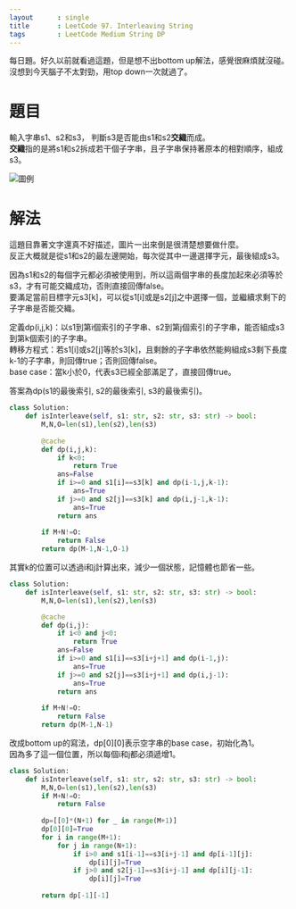 ```yaml
--- 
layout      : single
title       : LeetCode 97. Interleaving String
tags        : LeetCode Medium String DP
---
```

每日題。好久以前就看過這題，但是想不出bottom up解法，感覺很麻煩就沒碰。沒想到今天腦子不太對勁，用top down一次就過了。

# 題目
輸入字串s1、s2和s3， 判斷s3是否能由s1和s2**交織**而成。  
**交織**指的是將s1和s2拆成若干個子字串，且子字串保持著原本的相對順序，組成s3。  

![圖例](https://assets.leetcode.com/uploads/2020/09/02/interleave.jpg)

# 解法
這題目靠著文字還真不好描述，圖片一出來倒是很清楚想要做什麼。  
反正大概就是從s1和s2的最左邊開始，每次從其中一邊選擇字元，最後組成s3。  

因為s1和s2的每個字元都必須被使用到，所以這兩個字串的長度加起來必須等於s3，才有可能交織成功，否則直接回傳false。  
要滿足當前目標字元s3[k]，可以從s1[i]或是s2[j]之中選擇一個，並繼續求剩下的子字串是否能交織。  

定義dp(i,j,k)：以s1到第i個索引的子字串、s2到第j個索引的子字串，能否組成s3到第k個索引的子字串。  
轉移方程式：若s1[i]或s2[j]等於s3[k]，且剩餘的子字串依然能夠組成s3剩下長度k-1的子字串，則回傳true；否則回傳false。  
base case：當k小於0，代表s3已經全部滿足了，直接回傳true。  

答案為dp(s1的最後索引, s2的最後索引, s3的最後索引)。  

```python
class Solution:
    def isInterleave(self, s1: str, s2: str, s3: str) -> bool:
        M,N,O=len(s1),len(s2),len(s3)
        
        @cache
        def dp(i,j,k):
            if k<0:
                return True
            ans=False
            if i>=0 and s1[i]==s3[k] and dp(i-1,j,k-1):
                ans=True
            if j>=0 and s2[j]==s3[k] and dp(i,j-1,k-1):
                ans=True
            return ans
        
        if M+N!=O:
            return False
        return dp(M-1,N-1,O-1)
```

其實k的位置可以透過i和j計算出來，減少一個狀態，記憶體也節省一些。  

```python
class Solution:
    def isInterleave(self, s1: str, s2: str, s3: str) -> bool:
        M,N,O=len(s1),len(s2),len(s3)

        @cache
        def dp(i,j):
            if i<0 and j<0:
                return True
            ans=False
            if i>=0 and s1[i]==s3[i+j+1] and dp(i-1,j):
                ans=True
            if j>=0 and s2[j]==s3[i+j+1] and dp(i,j-1):
                ans=True
            return ans
        
        if M+N!=O:
            return False
        return dp(M-1,N-1)

```

改成bottom up的寫法，dp[0][0]表示空字串的base case，初始化為1。  
因為多了這一個位置，所以每個i和j都必須遞增1。  

```python
class Solution:
    def isInterleave(self, s1: str, s2: str, s3: str) -> bool:
        M,N,O=len(s1),len(s2),len(s3)
        if M+N!=O:
            return False
        
        dp=[[0]*(N+1) for _ in range(M+1)]
        dp[0][0]=True
        for i in range(M+1):
            for j in range(N+1):
                if i>0 and s1[i-1]==s3[i+j-1] and dp[i-1][j]:
                    dp[i][j]=True
                if j>0 and s2[j-1]==s3[i+j-1] and dp[i][j-1]:
                    dp[i][j]=True
                    
        return dp[-1][-1]
```
